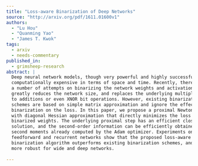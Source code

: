 ```yaml
---
title: "Loss-aware Binarization of Deep Networks"
source: "http://arxiv.org/pdf/1611.01600v1"
authors:
  - "Lu Hou"
  - "Quanming Yao"
  - "James T. Kwok"
tags:
  - arxiv
  - needs-commentary
published_in:
  - grimsheep-research
abstract: |
  Deep neural network models, though very powerful and highly successful, are
  computationally expensive in terms of space and time. Recently, there have been
  a number of attempts on binarizing the network weights and activations. This
  greatly reduces the network size, and replaces the underlying multiplications
  to additions or even XNOR bit operations. However, existing binarization
  schemes are based on simple matrix approximation and ignore the effect of
  binarization on the loss. In this paper, we propose a proximal Newton algorithm
  with diagonal Hessian approximation that directly minimizes the loss w.r.t. the
  binarized weights. The underlying proximal step has an efficient closed-form
  solution, and the second-order information can be efficiently obtained from the
  second moments already computed by the Adam optimizer. Experiments on both
  feedforward and recurrent networks show that the proposed loss-aware
  binarization algorithm outperforms existing binarization schemes, and is also
  more robust for wide and deep networks.
  
---
```

